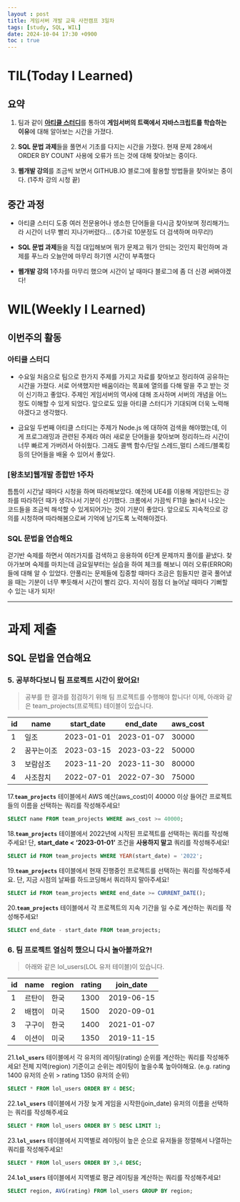 ```yaml
---
layout : post
title: 게임서버 개발 교육 사전캠프 3일차
tags: [study, SQL, WIL]
date: 2024-10-04 17:30 +0900
toc : true
---
```

# TIL(Today I Learned)

## 요약

1. 팀과 같이 [**아티클 스터디**](https://www.notion.so/1156cbfc0b93809d8ed4c79918f37637?pvs=4)를 통하여 
**게임서버의 트랙에서 자바스크립트를 학습하는 이유**에 대해 알아보는 시간을 가졌다.

2. **SQL 문법 과제**들을 풀면서 기초를 다지는 시간을 가졌다.
현재 문제 28에서 ORDER BY COUNT 사용에 오류가 뜨는 것에 대해 찾아보는 중이다.

3. **웹개발 강의**를 조금씩 보면서 GITHUB.IO 블로그에 활용할 방법들을 찾아보는 중이다.
(1주차 강의 시청 끝)


## 중간 과정 

- 아티클 스터디 도중 여러 전문용어나 생소한 단어들을 다시금 찾아보며 정리해가느라 시간이 너무 빨리 지나가버렸다... (추가로 10분정도 더 검색하며 마무리!)

- **SQL 문법 과제**들을 직접 대입해보며 뭐가 문제고 뭐가 안되는 것인지 확인하며 과제를 푸느라 오늘안에 마무리 하기엔 시간이 부족했다

- **웹개발 강의** 1주차를 마무리 했으며 시간이 날 때마다 블로그에 좀 더 신경 써봐야겠다!

# WIL(Weekly I Learned)

## 이번주의 활동

### 아티클 스터디
- 수요일 
처음으로 팀으로 한가지 주제를 가지고 자료를 찾아보고 정리하여 공유하는 시간을 가졌다.
서로 어색했지만 배움이라는 목표에 열의를 다해 말을 주고 받는 것이 신기하고 좋았다.
주제인 게임서버의 역사에 대해 조사하며 서버의 개념을 어느정도 이해할 수 있게 되었다.
앞으로도 있을 아티클 스터디가 기대되며 더욱 노력해야겠다고 생각했다.

- 금요일
두번째 아티클 스터디는 주제가 Node.js 에 대하여 검색을 해야했는데, 이게 프로그래밍과 관련된 주제라 여러 새로운 단어들을 찾아보며 정리하느라 시간이 너무 빠르게 가버려서 아쉬웠다.
그래도 콜백 함수/단일 스레드,멀티 스레드/블록킹 등의 단어들을 배울 수 있어서 좋았다.

### [왕초보]웹개발 종합반 1주차
틈틈이 시간날 때마다 시청을 하며 따라해보았다.
예전에 UE4를 이용해 게임만드는 강좌를 따라하던 때가 생각나서 기분이 신기했다.
크롬에서 가끔씩 F11을 눌러서 나오는 코드들을 조금씩 해석할 수 있게되어가는 것이 기분이 좋았다.
앞으로도 지속적으로 강의를 시청하며 따라해봄으로써 기억에 남기도록 노력해야겠다.

### SQL 문법을 연습해요
걷기반 숙제를 하면서 여러가지를 검색하고 응용하여 6단계 문제까지 풀이를 끝냈다.
찾아가보며 숙제를 마치는데 금요일부터는 실습을 하여 체크를 해보니 여러 오류(ERROR)들에 대해 알 수 있었다.
안풀리는 문제들에 집중할 때마다 조금은 힘들지만 결국 풀어냈을 때는 기분이 너무 뿌듯해서 시간이 빨리 갔다.
지식이 점점 더 늘어날 때마다 기뻐할 수 있는 내가 되자!

***

# 과제 제출

## SQL 문법을 연습해요
### 5. **공부하다보니 팀 프로젝트 시간이 왔어요!**
>공부를 한 결과를 점검하기 위해 팀 프로젝트를 수행해야 합니다! 이제, 아래와 같은 team_projects(프로젝트) 테이블이 있습니다. 

| id | name | start_date | end_date | aws_cost |
| --- | --- | --- | --- | --- |
| 1 | 일조 | 2023-01-01 | 2023-01-07 | 30000 |
| 2 | 꿈꾸는이조 | 2023-03-15 | 2023-03-22 | 50000 |
| 3 | 보람삼조 | 2023-11-20 | 2023-11-30 | 80000 |
| 4 | 사조참치 | 2022-07-01 | 2022-07-30 | 75000 |

17.**`team_projects`** 테이블에서 AWS 예산(aws_cost)이 40000 이상 들어간 프로젝트들의 이름을 선택하는 쿼리를 작성해주세요!

```sql
SELECT name FROM team_projects WHERE aws_cost >= 40000;
```

18.**`team_projects`** 테이블에서 2022년에 시작된 프로젝트를 선택하는 쿼리를 작성해주세요! 단, **start_date < ‘2023-01-01’** 조건을 **사용하지 말고** 쿼리를 작성해주세요!

```sql
SELECT id FROM team_projects WHERE YEAR(start_date) = '2022';
```

19.**`team_projects`** 테이블에서 현재 진행중인 프로젝트를 선택하는 쿼리를 작성해주세요. 단, 지금 시점의 날짜를 하드코딩해서 쿼리하지 말아주세요!

```sql
SELECT id FROM team_projects WHERE end_date >= CURRENT_DATE();
```

20.**`team_projects`** 테이블에서 각 프로젝트의 지속 기간을 일 수로 계산하는 쿼리를 작성해주세요!

```sql
SELECT end_date - start_date FROM team_projects;
```
  
### 6. **팀 프로젝트 열심히 했으니 다시 놀아볼까요?!**
>아래와 같은 lol_users(LOL 유저 테이블)이 있습니다.

| id | name | region | rating | join_date |
| --- | --- | --- | --- | --- |
| 1 | 르탄이 | 한국 | 1300 | 2019-06-15 |
| 2 | 배캠이 | 미국 | 1500 | 2020-09-01 |
| 3 | 구구이 | 한국 | 1400 | 2021-01-07 |
| 4 | 이션이 | 미국 | 1350 | 2019-11-15 |

21.**`lol_users`** 테이블에서 각 유저의 레이팅(rating) 순위를 계산하는 쿼리를 작성해주세요! 전체 지역(region) 기준이고 순위는 레이팅이 높을수록 높아야해요. (e.g. rating 1400 유저의 순위 > rating 1350 유저의 순위)

```sql
SELECT * FROM lol_users ORDER BY 4 DESC;
```

22.**`lol_users`** 테이블에서 가장 늦게 게임을 시작한(join_date) 유저의 이름을 선택하는 쿼리를 작성해주세요

```sql
SELECT * FROM lol_users ORDER BY 5 DESC LIMIT 1;
```

23.**`lol_users`** 테이블에서 지역별로 레이팅이 높은 순으로 유저들을 정렬해서 나열하는 쿼리를 작성해주세요!

```sql
SELECT * FROM lol_users ORDER BY 3,4 DESC;
```

24.**`lol_users`** 테이블에서 지역별로 평균 레이팅을 계산하는 쿼리를 작성해주세요!

```sql
SELECT region, AVG(rating) FROM lol_users GROUP BY region;
```
 